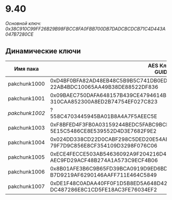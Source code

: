 # 9.40

###### Основной ключ: 0x38C910C99FF26B29B98FBCC8FA0FBB700DB7DADCBCDCB71C4D443A047B7280CE

## Динамические ключи

| Имя пака         | AES Ключ<br/>GUID                                                                                            |
|--------------|---------------------------------------------------------------------------------------------------------|
| pakchunk1000 | 0xD4BF0BFA82AD48EB48C5B9B5C741DB0EDCEAB881FA087F2FBB53C5E22F2353EC<br/>22AB4BDC10065AA49B38DE88522DF836 |
| pakchunk1001 | 0x09BAEC750DAFA648157B439CE4794614B56457D6AB427F76F2F1D29CFA52C5B9<br/>310CAA852300A8ED2B74754EF027C823 |
| *pakchunk1002* | ?<br/>558C4703445945BA01B8A4A7F5AEEC5E                                                                |
| pakchunk1003 | 0xF8BFED4F3FB0A03159244BEDC5FABC9BCB4D23547BDAC60AEEB9D8AFBB074E2B<br/>5E15C5486CE8E539552D4D3E7682F9E2 |
| pakchunk1004 | 0x024DD338CD22D0CABF298C5DED20E54AE4BBA39E5449A7FEBAB2FA5AA9E66A56<br/>79F7D9C856E8CF354109D3298F076C06 |
| pakchunk1005 | 0xECE4FECCE503AB54636092A9F204216D49D8CFFA89D7D22DD97E0776E3F9CBF8<br/>AEC9FD29ACF48B274A1A573C9ECF4B06 |
| pakchunk1006 | 0x8B01AFE3B6C9B65FD39BCA0919D9ED6BD68303CEA76342328C39895A3418750A<br/>B7D9219AF6290146AAFF711E464C5849 |
| pakchunk1007 | 0xDE1F48C0ADAA40FF0F1D5B8ED5A648D42DF826B2712819D724E15C4834A3F7D3<br/>DC487286E8C1CD5FE18AC3FE76034EF2 |
